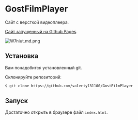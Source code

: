 # GostFilmPlayer

Сайт с версткой видеоплеера.

[Сайт запущенный на Github Pages](https://valeriy131100.github.io/GostFilmPlayer/).

![W7niut.md.png](https://iili.io/W7niut.md.png)

## Установка
Вам понадобится установленный git.

Склонируйте репозиторий:
```bash
$ git clone https://github.com/valeriy131100/GostFilmPlayer
```

## Запуск
Достаточно открыть в браузере файл `index.html`.
